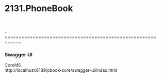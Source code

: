 # 2131.PhoneBook




\
\
-============================================================
### Swagger UI

CoreMS  
http://localhost:8189/pbook-core/swagger-ui/index.html

